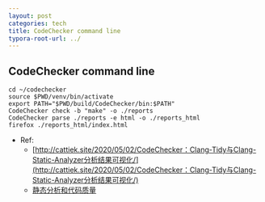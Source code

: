 ```yaml
---
layout: post
categories: tech
title: CodeChecker command line
typora-root-url: ../
---
```

## CodeChecker command line

```shell
cd ~/codechecker
source $PWD/venv/bin/activate
export PATH="$PWD/build/CodeChecker/bin:$PATH"
CodeChecker check -b "make" -o ./reports
CodeChecker parse ./reports -e html -o ./reports_html
firefox ./reports_html/index.html
```



- Ref:
	- [http://cattiek.site/2020/05/02/CodeChecker：Clang-Tidy与Clang-Static-Analyzer分析结果可视化/](http://cattiek.site/2020/05/02/CodeChecker：Clang-Tidy与Clang-Static-Analyzer分析结果可视化/)
	- [静态分析和代码质量](https://asmcn.icopy.site/awesome/awesome-static-analysis/#c)


